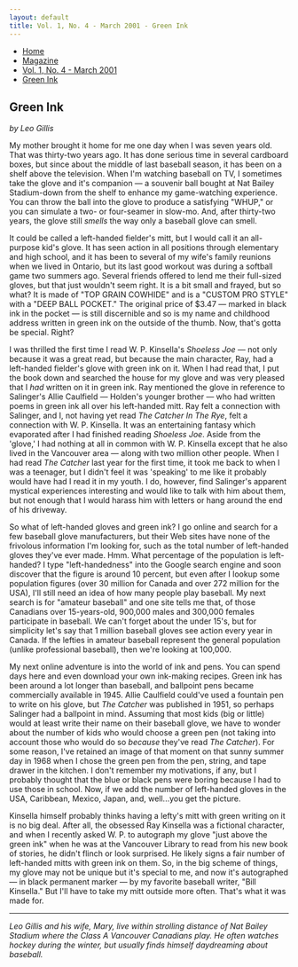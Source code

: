 ```yaml
---
layout: default
title: Vol. 1, No. 4 - March 2001 - Green Ink
---
```

<nav class="breadcrumb" aria-label="breadcrumbs">
  <ul>
    <li><a href="{{ site.url }}{{ site.baseurl }}/index.html">Home</a></li>
    <li><a href="../magazine-home.html">Magazine</a></li>
    <li><a href="bi_vol_1_no_4_home.html">Vol. 1, No. 4 - March 2001</a></li>
    <li class="is-active"><a href="#" aria-current="page">Green Ink</a></li>
  </ul>
</nav>

<section class="storycontent">
  <h1>Green Ink</h1>
  <p><em>by Leo Gillis</em></p>

  <p>
    My mother brought it home for me one day when I was seven years old. That was thirty-two years ago. It has done serious time in several cardboard boxes, but since about the middle of last baseball season, it has been on a shelf above the television. When I'm watching baseball on TV, I sometimes take the glove and it's companion &mdash; a souvenir ball bought at Nat Bailey Stadium-down from the shelf to enhance my game-watching experience. You can throw the ball into the glove to produce a satisfying "WHUP," or you can simulate a two- or four-seamer in slow-mo. And, after thirty-two years, the glove still <em>smells</em> the way only a baseball glove can smell.
  </p>

  <p>
    It could be called a left-handed fielder's mitt, but I would call it an all-purpose kid's glove. It has seen action in all positions through elementary and high school, and it has been to several of my wife's family reunions when we lived in Ontario, but its last good workout was during a softball game two summers ago. Several friends offered to lend me their full-sized gloves, but that just wouldn't seem right. It is a bit small and frayed, but so what? It is made of "TOP GRAIN COWHIDE" and is a "CUSTOM PRO STYLE" with a "DEEP BALL POCKET." The original price of $3.47 &mdash; marked in black ink in the pocket &mdash; is still discernible and so is my name and childhood address written in green ink on the outside of the thumb. Now, that's gotta be special. Right?
  </p>

  <p>
    I was thrilled the first time I read W. P. Kinsella's <em>Shoeless Joe</em> &mdash; not only because it was a great read, but because the main character, Ray, had a left-handed fielder's glove with green ink on it. When I had read that, I put the book down and searched the house for my glove and was very pleased that I <em>had</em> written on it in green ink. Ray mentioned the glove in reference to Salinger's Allie Caulfield &mdash; Holden's younger brother &mdash; who had written poems in green ink all over his left-handed mitt. Ray felt a connection with Salinger, and I, not having yet read <em>The Catcher In The Rye</em>, felt a connection with W. P. Kinsella. It was an entertaining fantasy which evaporated after I had finished reading <em>Shoeless Joe</em>. Aside from the 'glove,' I had nothing at all in common with W. P. Kinsella except that he also lived in the Vancouver area &mdash; along with two million other people. When I had read <em>The Catcher</em> last year for the first time, it took me back to when I was a teenager, but I didn't feel it was 'speaking' to me like it probably would have had I read it in my youth. I do, however, find Salinger's apparent mystical experiences interesting and would like to talk with him about them, but not enough that I would harass him with letters or hang around the end of his driveway.
  </p>

  <p>
    So what of left-handed gloves and green ink? I go online and search for a few baseball glove manufacturers, but their Web sites have none of the frivolous information I'm looking for, such as the total number of left-handed gloves they've ever made. Hmm. What percentage of the population is left-handed? I type "left-handedness" into the Google search engine and soon discover that the figure is around 10 percent, but even after I lookup some population figures (over 30 million for Canada and over 272 million for the USA), I'll still need an idea of how many people play baseball. My next search is for "amateur baseball" and one site tells me that, of those Canadians over 15-years-old, 900,000 males and 300,000 females participate in baseball. We can't forget about the under 15's, but for simplicity let's say that 1 million baseball gloves see action every year in Canada. If the lefties in amateur baseball represent the general population (unlike professional baseball), then we're looking at 100,000.
  </p>

  <p>
    My next online adventure is into the world of ink and pens. You can spend days here and even download your own ink-making recipes. Green ink has been around a lot longer than baseball, and ballpoint pens became commercially available in 1945. Allie Caulfield could've used a fountain pen to write on his glove, but <em>The Catcher</em> was published in 1951, so perhaps Salinger had a ballpoint in mind. Assuming that most kids (big or little) would at least write their name on their baseball glove, we have to wonder about the number of kids who would choose a green pen (not taking into account those who would do so <em>because</em> they've read <em>The Catcher</em>). For some reason, I've retained an image of that moment on that sunny summer day in 1968 when I chose the green pen from the pen, string, and tape drawer in the kitchen. I don't remember my motivations, if any, but I probably thought that the blue or black pens were boring because I had to use those in school. Now, if we add the number of left-handed gloves in the USA, Caribbean, Mexico, Japan, and, well...you get the picture.
  </p>

  <p>
    Kinsella himself probably thinks having a lefty's mitt with green writing on it is no big deal. After all, the obsessed Ray Kinsella was a fictional character, and when I recently asked W. P. to autograph my glove "just above the green ink" when he was at the Vancouver Library to read from his new book of stories, he didn't flinch or look surprised. He likely signs a fair number of left-handed mitts with green ink on them. So, in the big scheme of things, my glove may not be unique but it's special to me, and now it's autographed &mdash; in black permanent marker &mdash; by my favorite baseball writer, "Bill Kinsella." But I'll have to take my mitt outside more often. That's what it was made for.
  </p>

  <hr />

  <p>
    <em>Leo Gillis and his wife, Mary, live within strolling distance of Nat Bailey Stadium where the Class A Vancouver Canadians play.  He often watches hockey during the winter, but usually finds himself daydreaming about baseball. </em>
  </p>

</section>
